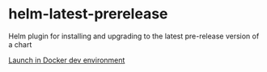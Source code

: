# helm-latest-prerelease
Helm plugin for installing and upgrading to the latest pre-release version of a chart


[Launch in Docker dev environment](https://open.docker.com/dashboard/dev-envs?url=https://github.com/titan-syndicate/helm-latest-prerelease)
